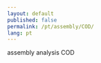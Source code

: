 ```yaml
---
layout: default
published: false
permalink: /pt/assembly/COD/
lang: pt
---
```


assembly analysis COD

